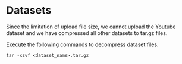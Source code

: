 # Datasets

Since the limitation of upload file size, we cannot upload the Youtube dataset and we have compressed all other datasets to tar.gz files.

Execute the following commands to decompress dataset files.

```
tar -xzvf <dataset_name>.tar.gz
```
